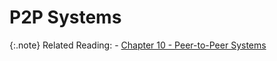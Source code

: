 # P2P Systems

{:.note}
Related Reading:
    - [Chapter 10 - Peer-to-Peer Systems](../chapter-10/index.md)
